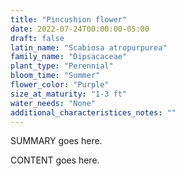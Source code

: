 ```yaml
---
title: "Pincushion flower"
date: 2022-07-24T00:00:00-05:00
draft: false
latin_name: "Scabiosa atropurpurea"
family_name: "Dipsacaceae"
plant_type: "Perennial"
bloom_time: "Summer"
flower_color: "Purple"
size_at_maturity: "1-3 ft"
water_needs: "None"
additional_characteristices_notes: ""
---
```


SUMMARY goes here.

<!--more-->

CONTENT goes here.
